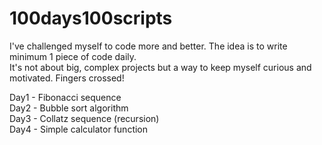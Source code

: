 # 100days100scripts
I've challenged myself to code more and better. The idea is to write minimum 1 piece of code daily.<br>
It's not about big, complex projects but a way to keep myself curious and motivated. Fingers crossed!

Day1 - Fibonacci sequence
<br>
Day2 - Bubble sort algorithm
<br>
Day3 - Collatz sequence (recursion)
<br>
Day4 - Simple calculator function
